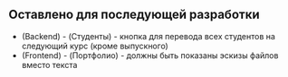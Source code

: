 Оставлено для последующей разработки
------------------------------------

* (Backend) - (Студенты) - кнопка для перевода всех студентов на следующий курс (кроме выпускного)
* (Frontend) - (Портфолио) - должны быть показаны эскизы файлов вместо текста










